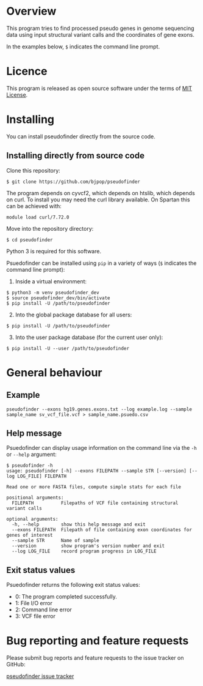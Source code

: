 # Overview 

This program tries to find processed pseudo genes in genome sequencing data using input structural variant calls and the coordinates of gene exons. 

In the examples below, `$` indicates the command line prompt.

# Licence

This program is released as open source software under the terms of [MIT License](https://raw.githubusercontent.com/bjpop/pseudofinder/master/LICENSE).

# Installing

You can install pseudofinder directly from the source code.

## Installing directly from source code

Clone this repository: 
```
$ git clone https://github.com/bjpop/pseudofinder
```

The program depends on cyvcf2, which depends on htslib, which depends on curl. To install you may need the curl library available. On Spartan this can be achieved with:
```
module load curl/7.72.0
```

Move into the repository directory:
```
$ cd pseudofinder
```

Python 3 is required for this software.

Psuedofinder can be installed using `pip` in a variety of ways (`$` indicates the command line prompt):

1. Inside a virtual environment:
```
$ python3 -m venv pseudofinder_dev
$ source pseudofinder_dev/bin/activate
$ pip install -U /path/to/pseudofinder
```
2. Into the global package database for all users:
```
$ pip install -U /path/to/pseudofinder
```
3. Into the user package database (for the current user only):
```
$ pip install -U --user /path/to/pseudofinder
```


# General behaviour

## Example

```
pseudofinder --exons hg19.genes.exons.txt --log example.log --sample sample_name sv_vcf_file.vcf > sample_name.psuedo.csv 
```

## Help message

Psuedofinder can display usage information on the command line via the `-h` or `--help` argument:

```
$ pseudofinder -h
usage: pseudofinder [-h] --exons FILEPATH --sample STR [--version] [--log LOG_FILE] FILEPATH

Read one or more FASTA files, compute simple stats for each file

positional arguments:
  FILEPATH          Filepaths of VCF file containing structural variant calls

optional arguments:
  -h, --help        show this help message and exit
  --exons FILEPATH  Filepath of file containing exon coordinates for genes of interest
  --sample STR      Name of sample
  --version         show program's version number and exit
  --log LOG_FILE    record program progress in LOG_FILE
```

## Exit status values

Psuedofinder returns the following exit status values:

* 0: The program completed successfully.
* 1: File I/O error
* 2: Command line error 
* 3: VCF file error

# Bug reporting and feature requests

Please submit bug reports and feature requests to the issue tracker on GitHub:

[pseudofinder issue tracker](https://github.com/bjpop/pseudofinder/issues)
